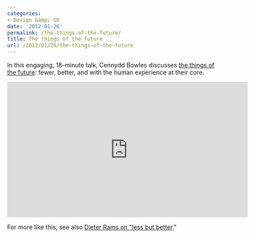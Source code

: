 ```yaml
---
categories:
- Design &amp; UX
date: '2012-01-26'
permalink: /the-things-of-the-future/
title: The things of the future
url: /2012/01/26/the-things-of-the-future
---
```


In this engaging, 18-minute talk, Cennydd Bowles discusses <a href="https://www.youtube.com/watch?v=-3nuAjlgu1o">the things of the future</a>: fewer, better, and with the human experience at their core.

<iframe class="alignc" width="560" height="315" src="https://www.youtube.com/embed/-3nuAjlgu1o?rel=0" frameborder="0" allowfullscreen></iframe>

For more like this, see also <a href="https://gomakethings.com/less-but-better/">Dieter Rams on "less but better</a>."